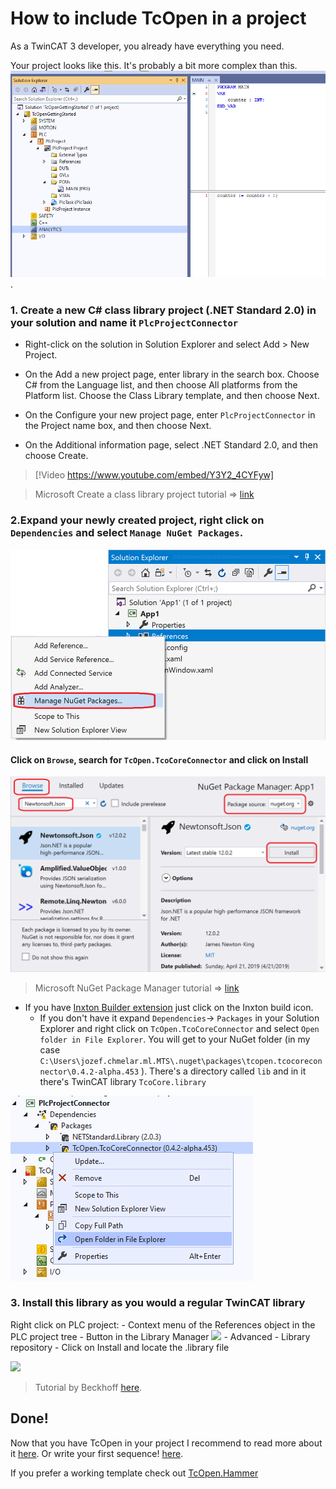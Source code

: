 # How to include TcOpen in a project

As a TwinCAT 3 developer, you already have everything you need. 

Your project looks like this. It's probably a bit more complex than this.
![plc visual studio twincat 3](assets/plc_visual_studio.png).

### 1. Create a new C# **class library** project  (.NET Standard 2.0) in your solution and name it `PlcProjectConnector`

- Right-click on the solution in Solution Explorer and select Add > New Project.

- On the Add a new project page, enter library in the search box. Choose C# from the Language list, and then choose All platforms from the Platform list. Choose the Class Library template, and then choose Next.

- On the Configure your new project page, enter `PlcProjectConnector` in the Project name box, and then choose Next.

- On the Additional information page, select .NET Standard 2.0, and then choose Create.

> [!Video https://www.youtube.com/embed/Y3Y2_4CYFyw]

> Microsoft Create a class library project tutorial => [link](https://docs.microsoft.com/en-us/dotnet/core/tutorials/library-with-visual-studio#create-a-class-library-project)

### 2.Expand your newly created project, right click on `Dependencies` and select `Manage NuGet Packages`.

![managenugetpackages](assets/qs_use-02-managenugetpackages.png)

#### Click on `Browse`, search for `TcOpen.TcoCoreConnector` and click on Install
![browse_nugets](assets/qs_use-03-newtonsoftjson.png)

> Microsoft NuGet Package Manager  tutorial => [link](https://docs.microsoft.com/en-us/nuget/quickstart/install-and-use-a-package-in-visual-studio#nuget-package-manager)

- If you have [Inxton Builder extension](https://marketplace.visualstudio.com/items?itemName=Inxton.InxtonVortexBuilderExtensionPre) just click on the Inxton build icon.
    - If you don't have it expand `Dependencies`-> `Packages` in your Solution Explorer and right click on `TcOpen.TcoCoreConnector` and select `Open folder in File Explorer`. You will get to your NuGet folder (in my case `C:\Users\jozef.chmelar.ml.MTS\.nuget\packages\tcopen.tcocoreconnector\0.4.2-alpha.453` ). There's a directory called `lib` and in it there's TwinCAT library `TcoCore.library` 

![](assets/open_dependencies.png)

### 3. Install this library as you would a regular TwinCAT library

Right click on PLC project:
    - Context menu of the References object in the PLC project tree
    - Button in the Library Manager ![](https://infosys.beckhoff.com/content/1033/tc3_plc_intro/Images/png/2431297163__Web.png)
    - Advanced
    - Library repository
    - Click on Install and locate the .library file

![](assets/install_library.gif)
>  Tutorial by Beckhoff [here](https://infosys.beckhoff.com/english.php?content=../content/1033/tc3_plc_intro/4189333259.html&id=).



## Done!
Now that you have TcOpen in your project I recommend to read more about it [here](~/articles/TcOpenFramework/TcoCore/Introduction.md).
Or write your first sequence! [here](~/articles/TcOpenFramework/howtos/How_to_write_a_sequence/article.md).


If you prefer a working template check out [TcOpen.Hammer](https://github.com/TcOpenGroup/TcOpen.Hammer)